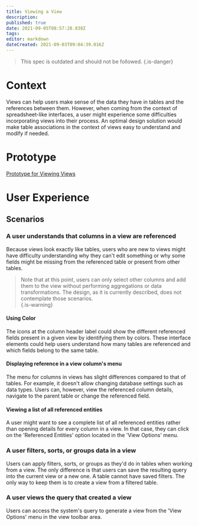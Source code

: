```yaml
---
title: Viewing a View
description: 
published: true
date: 2021-09-05T08:57:28.838Z
tags: 
editor: markdown
dateCreated: 2021-09-03T09:04:39.016Z
---
```


> This spec is outdated and should not be followed.
{.is-danger}

# Context
Views can help users make sense of the data they have in tables and the references between them. However, when coming from the context of spreadsheet-like interfaces, a user might experience some difficulties incorporating views into their process.
An optimal design solution would make table associations in the context of views easy to understand and modify if needed. 

# Prototype
[Prototype for Viewing Views](https://www.figma.com/proto/Uaf1ntcldzK2U41Jhw6vS2/Mathesar-MVP?page-id=4816%3A56910&node-id=4816%3A57282&viewport=324%2C48%2C0.2&scaling=scale-down-width&starting-point-node-id=4816%3A57282)

# User Experience
## Scenarios
### A user understands that columns in a view are referenced
Because views look exactly like tables, users who are new to views might have difficulty understanding why they can't edit something or why some fields might be missing from the referenced table or present from other tables.

> Note that at this point, users can only select other columns and add them to the view without performing aggregations or data transformations. The design, as it is currently described, does not contemplate those scenarios.  
{.is-warning}


#### Using Color
The icons at the column header label could show the different referenced fields present in a given view by identifying them by colors. These interface elements could help users understand how many tables are referenced and which fields belong to the same table.

#### Displaying reference in a view column's menu
The menu for columns in views has slight differences compared to that of tables. For example, it doesn't allow changing database settings such as data types. Users can, however, view the referenced column details, navigate to the parent table or change the referenced field. 

#### Viewing a list of all referenced entities
A user might want to see a complete list of all referenced entities rather than opening details for every column in a view. In that case, they can click on the 'Referenced Entities' option located in the 'View Options' menu.

### A user filters, sorts, or groups data in a view
Users can apply filters, sorts, or groups as they'd do in tables when working from a view. The only difference is that users can save the resulting query into the current view or a new one. A table cannot have saved filters. The only way to keep them is to create a view from a filtered table.

### A user views the query that created a view
Users can access the system's query to generate a view from the 'View Options' menu in the view toolbar area.